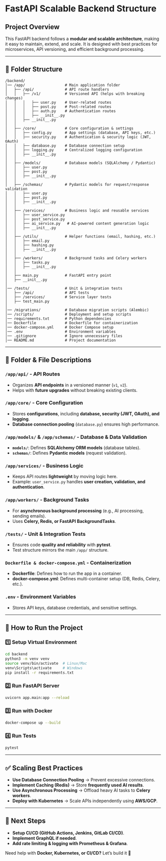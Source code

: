 # FastAPI Scalable Backend Structure

## Project Overview

This FastAPI backend follows a **modular and scalable architecture**, making it easy to maintain, extend, and scale. It is designed with best practices for microservices, API versioning, and efficient background processing.

---

## 📂 Folder Structure

```
/backend/
│── /app/                  # Main application folder
│   ├── /api/              # API route handlers
│   │   ├── /v1/           # Versioned API (helps with breaking changes)
│   │   │   ├── user.py    # User-related routes
│   │   │   ├── post.py    # Post-related routes
│   │   │   ├── auth.py    # Authentication routes
│   │   │   ├── __init__.py
│   │   ├── __init__.py
│   │
│   ├── /core/             # Core configuration & settings
│   │   ├── config.py      # App settings (database, API keys, etc.)
│   │   ├── security.py    # Authentication & security logic (JWT, OAuth)
│   │   ├── database.py    # Database connection setup
│   │   ├── logging.py     # Centralized logging configuration
│   │   ├── __init__.py
│   │
│   ├── /models/           # Database models (SQLAlchemy / Pydantic)
│   │   ├── user.py
│   │   ├── post.py
│   │   ├── __init__.py
│   │
│   ├── /schemas/          # Pydantic models for request/response validation
│   │   ├── user.py
│   │   ├── post.py
│   │   ├── __init__.py
│   │
│   ├── /services/         # Business logic and reusable services
│   │   ├── user_service.py
│   │   ├── post_service.py
│   │   ├── ai_service.py   # AI-powered content generation logic
│   │   ├── __init__.py
│   │
│   ├── /utils/            # Helper functions (email, hashing, etc.)
│   │   ├── email.py
│   │   ├── hashing.py
│   │   ├── __init__.py
│   │
│   ├── /workers/          # Background tasks and Celery workers
│   │   ├── tasks.py
│   │   ├── __init__.py
│   │
│   ├── main.py            # FastAPI entry point
│   ├── __init__.py
│
│── /tests/                # Unit & integration tests
│   ├── /api/              # API tests
│   ├── /services/         # Service layer tests
│   ├── test_main.py
│
│── /migrations/           # Database migration scripts (Alembic)
│── /scripts/              # Deployment and setup scripts
│── requirements.txt       # Python dependencies
│── Dockerfile             # Dockerfile for containerization
│── docker-compose.yml     # Docker Compose setup
│── .env                   # Environment variables
│── .gitignore             # Ignore unnecessary files
│── README.md              # Project documentation
```

---

## 📌 Folder & File Descriptions

### **`/app/api/` - API Routes**

- Organizes **API endpoints** in a versioned manner (`v1`, `v2`).
- Helps with **future upgrades** without breaking existing clients.

### **`/app/core/` - Core Configuration**

- Stores **configurations**, including **database, security (JWT, OAuth), and logging**.
- **Database connection pooling** (`database.py`) ensures high performance.

### **`/app/models/` & `/app/schemas/` - Database & Data Validation**

- **`models/`**: Defines **SQLAlchemy ORM models** (database tables).
- **`schemas/`**: Defines **Pydantic models** (request validation).

### **`/app/services/` - Business Logic**

- Keeps API routes **lightweight** by moving logic here.
- Example: `user_service.py` handles **user creation, validation, and authentication**.

### **`/app/workers/` - Background Tasks**

- For **asynchronous background processing** (e.g., AI processing, sending emails).
- Uses **Celery, Redis, or FastAPI BackgroundTasks**.

### **`/tests/` - Unit & Integration Tests**

- Ensures code **quality and reliability** with **pytest**.
- Test structure mirrors the main `/app/` structure.

### **`Dockerfile & docker-compose.yml` - Containerization**

- **Dockerfile**: Defines how to run the app in a container.
- **docker-compose.yml**: Defines multi-container setup (DB, Redis, Celery, etc.).

### **`.env` - Environment Variables**

- Stores API keys, database credentials, and sensitive settings.

---

## 🚀 How to Run the Project

### **1️⃣ Setup Virtual Environment**

```bash
cd backend
python3 -m venv venv
source venv/bin/activate  # Linux/Mac
venv\Scripts\activate     # Windows
pip install -r requirements.txt
```

### **2️⃣ Run FastAPI Server**

```bash
uvicorn app.main:app --reload
```

### **3️⃣ Run with Docker**

```bash
docker-compose up --build
```

### **4️⃣ Run Tests**

```bash
pytest
```

---

## ✅ Scaling Best Practices

- **Use Database Connection Pooling** → Prevent excessive connections.
- **Implement Caching (Redis)** → Store **frequently used AI results**.
- **Use Asynchronous Processing** → Offload heavy AI tasks to **Celery workers**.
- **Deploy with Kubernetes** → Scale APIs independently using **AWS/GCP**.

---

## 🎯 Next Steps

- **Setup CI/CD (GitHub Actions, Jenkins, GitLab CI/CD)**.
- **Implement GraphQL if needed**.
- **Add rate limiting & logging with Prometheus & Grafana**.

Need help with **Docker, Kubernetes, or CI/CD?** Let’s build it 🚀
